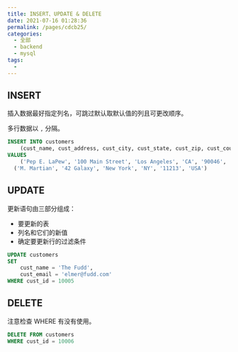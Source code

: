 ```yaml
---
title: INSERT、UPDATE & DELETE
date: 2021-07-16 01:28:36
permalink: /pages/cdcb25/
categories: 
  - 全部
  - backend
  - mysql
tags: 
  - 
---
```


## INSERT

插入数据最好指定列名，可跳过默认取默认值的列且可更改顺序。

多行数据以 `,` 分隔。

```sql
INSERT INTO customers
	(cust_name, cust_address, cust_city, cust_state, cust_zip, cust_country)
VALUES
	('Pep E. LaPew', '100 Main Street', 'Los Angeles', 'CA', '90046', 'USA'),
  ('M. Martian', '42 Galaxy', 'New York', 'NY', '11213', 'USA')
```



## UPDATE

更新语句由三部分组成：

+ 要更新的表
+ 列名和它们的新值
+ 确定要更新行的过滤条件

```sql
UPDATE customers
SET 
	cust_name = 'The Fudd',
	cust_email = 'elmer@fudd.com'
WHERE cust_id = 10005
```



## DELETE

注意检查 WHERE 有没有使用。

```sql
DELETE FROM customers
WHERE cust_id = 10006
```

